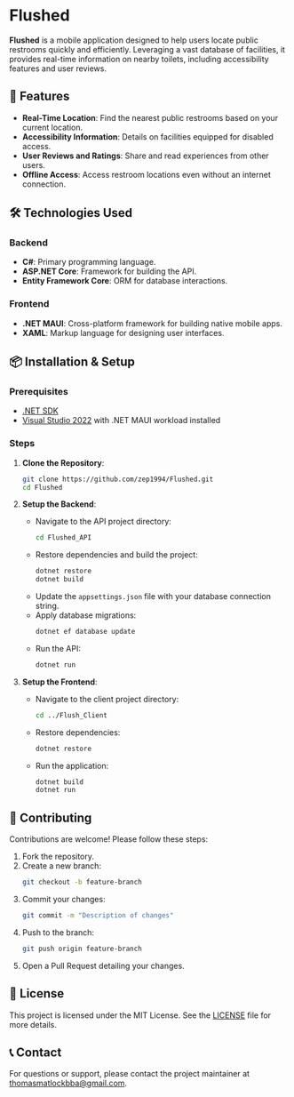# Flushed

**Flushed** is a mobile application designed to help users locate public restrooms quickly and efficiently. Leveraging a vast database of facilities, it provides real-time information on nearby toilets, including accessibility features and user reviews.

## 🚀 Features

- **Real-Time Location**: Find the nearest public restrooms based on your current location.
- **Accessibility Information**: Details on facilities equipped for disabled access.
- **User Reviews and Ratings**: Share and read experiences from other users.
- **Offline Access**: Access restroom locations even without an internet connection.

## 🛠 Technologies Used

### Backend

- **C#**: Primary programming language.
- **ASP.NET Core**: Framework for building the API.
- **Entity Framework Core**: ORM for database interactions.

### Frontend

- **.NET MAUI**: Cross-platform framework for building native mobile apps.
- **XAML**: Markup language for designing user interfaces.

## 📦 Installation & Setup

### Prerequisites

- [.NET SDK](https://dotnet.microsoft.com/download)
- [Visual Studio 2022](https://visualstudio.microsoft.com/) with .NET MAUI workload installed

### Steps

1. **Clone the Repository**:
   ```sh
   git clone https://github.com/zep1994/Flushed.git
   cd Flushed
   ```

2. **Setup the Backend**:
   - Navigate to the API project directory:
     ```sh
     cd Flushed_API
     ```
   - Restore dependencies and build the project:
     ```sh
     dotnet restore
     dotnet build
     ```
   - Update the `appsettings.json` file with your database connection string.
   - Apply database migrations:
     ```sh
     dotnet ef database update
     ```
   - Run the API:
     ```sh
     dotnet run
     ```

3. **Setup the Frontend**:
   - Navigate to the client project directory:
     ```sh
     cd ../Flush_Client
     ```
   - Restore dependencies:
     ```sh
     dotnet restore
     ```
   - Run the application:
     ```sh
     dotnet build
     dotnet run
     ```

## 🤝 Contributing

Contributions are welcome! Please follow these steps:

1. Fork the repository.
2. Create a new branch:
   ```sh
   git checkout -b feature-branch
   ```
3. Commit your changes:
   ```sh
   git commit -m "Description of changes"
   ```
4. Push to the branch:
   ```sh
   git push origin feature-branch
   ```
5. Open a Pull Request detailing your changes.

## 📄 License

This project is licensed under the MIT License. See the [LICENSE](LICENSE) file for more details.

## 📞 Contact

For questions or support, please contact the project maintainer at [thomasmatlockbba@gmail.com](mailto:thomasmatlockbba@gmail.com).
